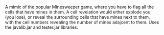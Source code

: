 A mimic of the popular Minesweeper game, where you have to flag all the cells that have mines in them. A cell revelation would either explode you (you lose), or reveal the surrounding cells that have mines next to them, with the cell numbers revealing the number of mines adajcent to them. Uses the javalib.jar and tester.jar libraries.
